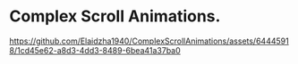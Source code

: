 Complex Scroll Animations.
=========================

https://github.com/Elaidzha1940/ComplexScrollAnimations/assets/64445918/1cd45e62-a8d3-4dd3-8489-6bea41a37ba0

